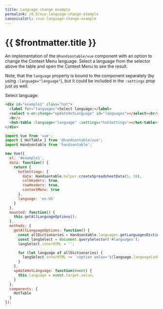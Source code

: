 ```yaml
---
title: Language change example
permalink: /8.5/vue-language-change-example
canonicalUrl: /vue-language-change-example
---
```


# {{ $frontmatter.title }}

An implementation of the `@handsontable/vue` component with an option to change the Context Menu language.
Select a language from the selector above the table and open the Context Menu to see the result.

Note, that the `language` property is bound to the component separately (by using `:language="language"`), but it could be included in the `:settings` prop just as well.

Select language:

```html
<div id="example1" class="hot">
  <label for="languages">Select language:</label>
  <select v-on:change="updateHotLanguage" id="languages"></select><br/>
  <br/>
  <hot-table :language="language" :settings="hotSettings"></hot-table>
</div>
```
```js
import Vue from 'vue';
import { HotTable } from '@handsontable/vue';
import Handsontable from 'handsontable';

new Vue({
  el: '#example1',
  data: function() {
    return {
      hotSettings: {
        data: Handsontable.helper.createSpreadsheetData(5, 10),
        colHeaders: true,
        rowHeaders: true,
        contextMenu: true
      },
      language: 'en-US'
    }
  },
  mounted: function() {
    this.getAllLanguageOptions();
  },
  methods: {
    getAllLanguageOptions: function() {
      const allDictionaries = Handsontable.languages.getLanguagesDictionaries();
      const langSelect = document.querySelector('#languages');
      langSelect.innerHTML = '';

      for (let language of allDictionaries) {
        langSelect.innerHTML += `<option value="${language.languageCode}">${language.languageCode}</option>`
      }
    },
    updateHotLanguage: function(event) {
      this.language = event.target.value;
    }
  },
  components: {
    HotTable
  }
});
```
